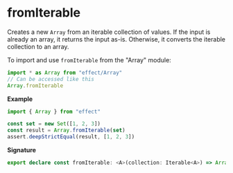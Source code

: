# fromIterable

Creates a new `Array` from an iterable collection of values.
If the input is already an array, it returns the input as-is.
Otherwise, it converts the iterable collection to an array.

To import and use `fromIterable` from the "Array" module:

```ts
import * as Array from "effect/Array"
// Can be accessed like this
Array.fromIterable
```

**Example**

```ts
import { Array } from "effect"

const set = new Set([1, 2, 3])
const result = Array.fromIterable(set)
assert.deepStrictEqual(result, [1, 2, 3])
```

**Signature**

```ts
export declare const fromIterable: <A>(collection: Iterable<A>) => Array<A>
```
